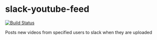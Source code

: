 slack-youtube-feed
==================

[![Build Status](https://travis-ci.org/Eluinhost/hubot-youtube-feed.svg)](https://travis-ci.org/Eluinhost/hubot-youtube-feed)

Posts new videos from specified users to slack when they are uploaded

